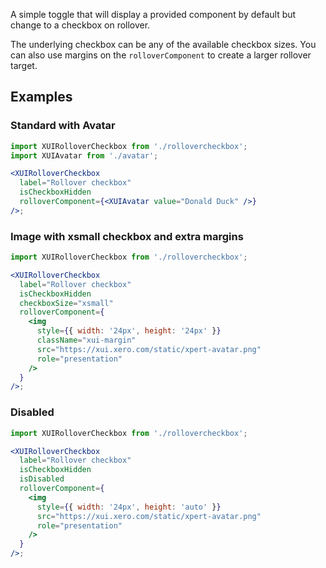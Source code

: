 A simple toggle that will display a provided component by default but change to a checkbox on rollover.

The underlying checkbox can be any of the available checkbox sizes. You can also use margins on the `rolloverComponent` to create a larger rollover target.

## Examples

### Standard with Avatar

```jsx harmony
import XUIRolloverCheckbox from './rollovercheckbox';
import XUIAvatar from './avatar';

<XUIRolloverCheckbox
  label="Rollover checkbox"
  isCheckboxHidden
  rolloverComponent={<XUIAvatar value="Donald Duck" />}
/>;
```

### Image with xsmall checkbox and extra margins

```jsx harmony
import XUIRolloverCheckbox from './rollovercheckbox';

<XUIRolloverCheckbox
  label="Rollover checkbox"
  isCheckboxHidden
  checkboxSize="xsmall"
  rolloverComponent={
    <img
      style={{ width: '24px', height: '24px' }}
      className="xui-margin"
      src="https://xui.xero.com/static/xpert-avatar.png"
      role="presentation"
    />
  }
/>;
```

### Disabled

```jsx harmony
import XUIRolloverCheckbox from './rollovercheckbox';

<XUIRolloverCheckbox
  label="Rollover checkbox"
  isCheckboxHidden
  isDisabled
  rolloverComponent={
    <img
      style={{ width: '24px', height: 'auto' }}
      src="https://xui.xero.com/static/xpert-avatar.png"
      role="presentation"
    />
  }
/>;
```
